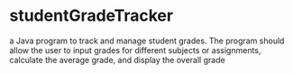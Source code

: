 # studentGradeTracker
a Java program to track and manage student grades. The program should allow the user to input grades for different subjects or assignments, calculate the average grade, and display the overall grade
